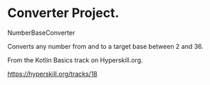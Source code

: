 # Converter Project.

NumberBaseConverter

Converts any number from and to a target base between 2 and 36.

From the Kotlin Basics track on Hyperskill.org.

https://hyperskill.org/tracks/18
